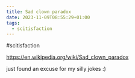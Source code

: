 ```yaml
---
title: Sad clown paradox
date: 2023-11-09T08:55:29+01:00
tags:
  - scitisfaction
---
```


\#scitisfaction

https://en.wikipedia.org/wiki/Sad_clown_paradox

just found an excuse for my silly jokes :) 
